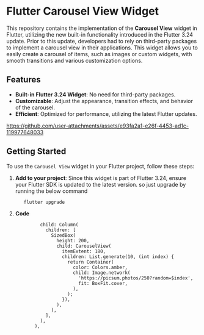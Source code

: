 # Flutter Carousel View Widget

This repository contains the implementation of the **Carousel View** widget in Flutter, utilizing the new built-in functionality introduced in the Flutter 3.24 update. Prior to this update, developers had to rely on third-party packages to implement a carousel view in their applications. This widget allows you to easily create a carousel of items, such as images or custom widgets, with smooth transitions and various customization options.

## Features

- **Built-in Flutter 3.24 Widget**: No need for third-party packages.
- **Customizable**: Adjust the appearance, transition effects, and behavior of the carousel.
- **Efficient**: Optimized for performance, utilizing the latest Flutter updates.

https://github.com/user-attachments/assets/e93fa2a1-e26f-4453-ad1c-119977648033

## Getting Started

To use the `Carousel View` widget in your Flutter project, follow these steps:

1. **Add to your project**: Since this widget is part of Flutter 3.24, ensure your Flutter SDK is updated to the latest version.
so just upgrade by running the below command

          flutter upgrade
2. **Code**
   ```Center(
            child: Column(
              children: [
                SizedBox(
                  height: 200,
                  child: CarouselView(
                    itemExtent: 180,
                    children: List.generate(10, (int index) {
                      return Container(
                        color: Colors.amber,
                        child: Image.network(
                          'https://picsum.photos/250?random=$index',
                          fit: BoxFit.cover,
                        ),
                      );
                    }),
                  ),
                ),
              ],
            ),
          ),
